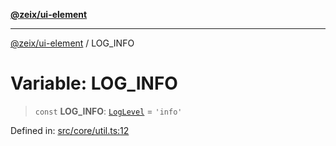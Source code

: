 [**@zeix/ui-element**](../README.md)

***

[@zeix/ui-element](../globals.md) / LOG\_INFO

# Variable: LOG\_INFO

> `const` **LOG\_INFO**: [`LogLevel`](../type-aliases/LogLevel.md) = `'info'`

Defined in: [src/core/util.ts:12](https://github.com/zeixcom/ui-element/blob/62aded0dfd41b132db684ccc25a7494068f0d957/src/core/util.ts#L12)
